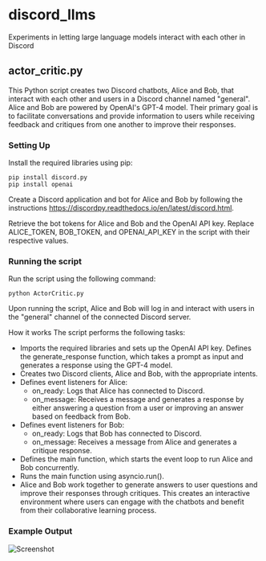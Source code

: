 # discord_llms
Experiments in letting large language models interact with each other in Discord

## actor_critic.py
This Python script creates two Discord chatbots, Alice and Bob, that interact with each other and users in a Discord channel named "general". Alice and Bob are powered by OpenAI's GPT-4 model. Their primary goal is to facilitate conversations and provide information to users while receiving feedback and critiques from one another to improve their responses.

### Setting Up
Install the required libraries using pip:
```
pip install discord.py
pip install openai
```
Create a Discord application and bot for Alice and Bob by following the instructions https://discordpy.readthedocs.io/en/latest/discord.html.

Retrieve the bot tokens for Alice and Bob and the OpenAI API key. Replace ALICE_TOKEN, BOB_TOKEN, and OPENAI_API_KEY in the script with their respective values.

### Running the script
Run the script using the following command:

```python ActorCritic.py```

Upon running the script, Alice and Bob will log in and interact with users in the "general" channel of the connected Discord server.

How it works
The script performs the following tasks:

- Imports the required libraries and sets up the OpenAI API key.
Defines the generate_response function, which takes a prompt as input and generates a response using the GPT-4 model.
- Creates two Discord clients, Alice and Bob, with the appropriate intents.
- Defines event listeners for Alice:
  - on_ready: Logs that Alice has connected to Discord.
  - on_message: Receives a message and generates a response by either answering a question from a user or improving an answer based on feedback from Bob.
- Defines event listeners for Bob:
  - on_ready: Logs that Bob has connected to Discord.
  - on_message: Receives a message from Alice and generates a critique response.
- Defines the main function, which starts the event loop to run Alice and Bob concurrently.
- Runs the main function using asyncio.run().
- Alice and Bob work together to generate answers to user questions and improve their responses through critiques. This creates an interactive environment where users can engage with the chatbots and benefit from their collaborative learning process.

### Example Output
![Screenshot](example.png)
